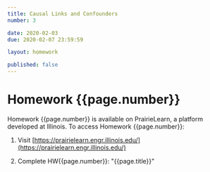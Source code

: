 ```yaml
---
title: Causal Links and Confounders
number: 3

date: 2020-02-03
due: 2020-02-07 23:59:59

layout: homework

published: false
---
```


# Homework {{page.number}}

Homework {{page.number}} is available on PrairieLearn, a platform developed at Illinois.  To access Homework {{page.number}}:

1. Visit [https://prairielearn.engr.illinois.edu/](https://prairielearn.engr.illinois.edu/)

2. Complete HW{{page.number}}: "{{page.title}}"
